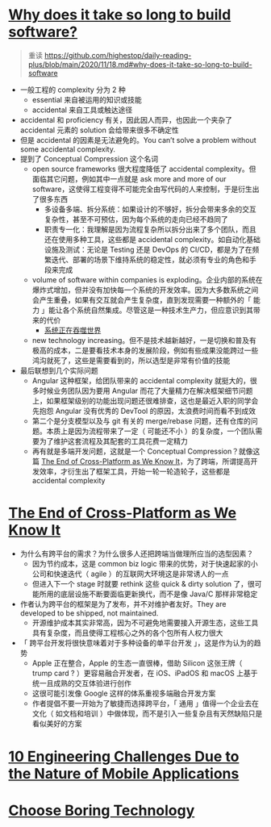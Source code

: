 # [Why does it take so long to build software?](https://www.simplethread.com/why-does-it-take-so-long-to-build-software/)

> 重读 https://github.com/highestop/daily-reading-plus/blob/main/2020/11/18.md#why-does-it-take-so-long-to-build-software

- 一般工程的 complexity 分为 2 种
    - essential 来自被运用的知识或技能
    - accidental 来自工具或触达途径
- accidental 和 proficiency 有关，因此因人而异，也因此一个夹杂了 accidental 元素的 solution 会给带来很多不确定性
- 但是 accidental 的因素是无法避免的。You can’t solve a problem without some accidental complexity.
- 提到了 Conceptual Compression 这个名词
    - open source frameworks 很大程度降低了 accidental complexity。但面临其它问题，例如其中一点就是 ask more and more of our software，这使得工程变得不可能完全由写代码的人来控制，于是衍生出了很多东西
        - 多设备多端、拆分系统：如果设计的不够好，拆分会带来多余的交互复杂性，甚至不可预估，因为每个系统的走向已经不趋同了
        - 职责专一化：我理解是因为流程复杂所以拆分出来了多个团队，而且还在使用多种工具，这些都是 accidental complexity。如自动化基础设施及测试：无论是 Testing 还是 DevOps 的 CI/CD，都是为了在频繁迭代、部署的场景下维持系统的稳定性，就必须有专业的角色和手段来完成
    - volume of software within companies is exploding。企业内部的系统在爆炸式增加，但并没有加快每一个系统的开发效率。因为大多数系统之间会产生重叠，如果有交互就会产生复杂度，直到发现需要一种额外的「 能力 」能让各个系统自然集成。尽管这是一种技术生产力，但应意识到其带来的代价
        - [系统正在吞噬世界](https://a16z.com/2011/08/20/why-software-is-eating-the-world/)
    - new technology increasing。但不是技术越新越好，一是切换和普及有极高的成本，二是要看技术本身的发展阶段，例如有些成果没能跨过一些鸿沟就死了，这些是需要看到的，所以选型是非常有价值的技能
- 最后联想到几个实际问题
    - Angular 这种框架，给团队带来的 accidental complexity 就挺大的，很多时候业务团队因为要用 Angular 而花了大量精力在解决框架细节问题上，如果框架级别的功能出现问题还很难排查，这也是最近入职的同学会先抱怨 Angular 没有优秀的 DevTool 的原因，太浪费时间而看不到成效
    - 第二个是分支模型以及与 git 有关的 merge/rebase 问题，还有仓库的问题。本质上是因为流程带来了一定（ 可能还不小 ）的复杂度，一个团队需要为了维护这套流程及其配套的工具花费一定精力
    - 再有就是多端开发问题，这就是一个 Conceptual Compression？就像这篇 [The End of Cross-Platform as We Know It](https://medium.com/swlh/the-end-of-cross-platform-as-we-know-it-dad658d96b8)，为了跨端，所谓提高开发效率，才衍生出了框架工具，开始一轮一轮造轮子，这些都是 accidental complexity

# [The End of Cross-Platform as We Know It](https://medium.com/swlh/the-end-of-cross-platform-as-we-know-it-dad658d96b8)

- 为什么有跨平台的需求？为什么很多人还把跨端当做理所应当的选型因素？
    - 因为节约成本，这是 common biz logic 带来的优势，对于快速起家的小公司和快速迭代（ agile ）的互联网大环境这是非常诱人的一点
    - 但进入下一个 stage 时就要 rethink 这些 quick & dirty solution 了，很可能所用的底层设施不断要面临更新换代，而不是像 Java/C 那样非常稳定
- 作者认为跨平台的框架是为了发布，并不对维护者友好。They are developed to be shipped, not maintained.
    - 开源维护成本其实非常高，因为不可避免地需要接入开源生态，这些工具具有复杂度，而且使得工程核心之外的各个包所有人权力很大
- 「 跨平台开发将很快意味着对于多种设备的单平台开发 」，这是作为认为的趋势
    - Apple 正在整合，Apple 的生态一直很棒，借助 Silicon 这张王牌（ trump card ? ）更容易融合开发者，在 iOS、iPadOS 和 macOS 上基于统一且成熟的交互体验进行创作
    - 这很可能引发像 Google 这样的体系重视多端融合开发方案
    - 作者提倡不要一开始为了敏捷而选择跨平台，「 通用 」值得一个企业去在文化（ 如文档和培训 ）中做体现，而不是引入一些复杂且有天然缺陷只是看似美好的方案

# [10 Engineering Challenges Due to the Nature of Mobile Applications](https://blog.pragmaticengineer.com/10-engineering-challenges-due-to-the-nature-of-mobile-applications/)

# [Choose Boring Technology](https://mcfunley.com/choose-boring-technology)
